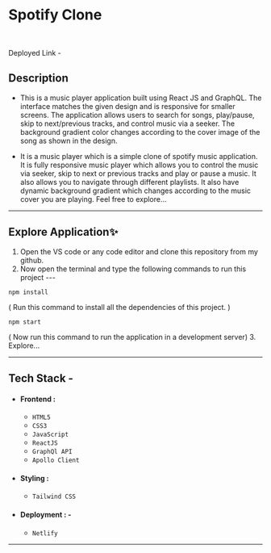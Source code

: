 <h1>Spotify Clone</h1>
<br/>

Deployed Link -

## Description

- This is a music player application built using React JS and GraphQL. The interface matches the given design and is responsive for smaller screens. The application allows users to search for songs, play/pause, skip to next/previous tracks, and control music via a seeker. The background gradient color changes according to the cover image of the song as shown in the design.

- It is a music player which is a simple clone of spotify music application. It is fully responsive music player which allows you to control the music via seeker, skip to next or previous tracks and play or pause a music. It also allows you to navigate through different playlists.
  It also have dynamic background gradient which changes according to the music cover you are playing. Feel free to explore...

---

## Explore Application✨

1. Open the VS code or any code editor and clone this repository from my github.
2. Now open the terminal and type the following commands to run this project ---

```
npm install
```

( Run this command to install all the dependencies of this project. )

```
npm start
```

( Now run this command to run the application in a development server) 3. Explore...

---

## Tech Stack -

- #### Frontend :

  - `HTML5`
  - `CSS3`
  - `JavaScript`
  - `ReactJS`
  - `GraphQl API`
  - `Apollo Client`

- #### Styling :

  - `Tailwind CSS `

- #### Deployment : -
  - `Netlify`

---

